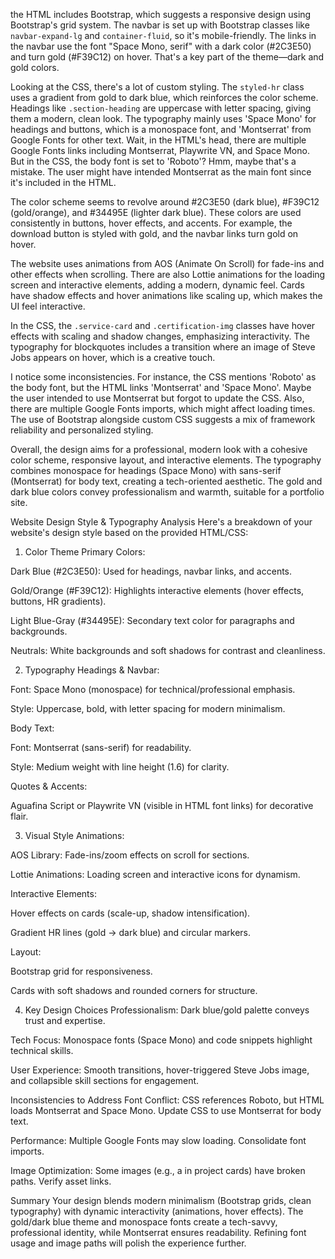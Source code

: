 the HTML includes Bootstrap, which suggests a responsive design using Bootstrap's grid system. The navbar is set up with Bootstrap classes like `navbar-expand-lg` and `container-fluid`, so it's mobile-friendly. The links in the navbar use the font "Space Mono, serif" with a dark color (#2C3E50) and turn gold (#F39C12) on hover. That's a key part of the theme—dark and gold colors.

Looking at the CSS, there's a lot of custom styling. The `styled-hr` class uses a gradient from gold to dark blue, which reinforces the color scheme. Headings like `.section-heading` are uppercase with letter spacing, giving them a modern, clean look. The typography mainly uses 'Space Mono' for headings and buttons, which is a monospace font, and 'Montserrat' from Google Fonts for other text. Wait, in the HTML's head, there are multiple Google Fonts links including Montserrat, Playwrite VN, and Space Mono. But in the CSS, the body font is set to 'Roboto'? Hmm, maybe that's a mistake. The user might have intended Montserrat as the main font since it's included in the HTML.

The color scheme seems to revolve around #2C3E50 (dark blue), #F39C12 (gold/orange), and #34495E (lighter dark blue). These colors are used consistently in buttons, hover effects, and accents. For example, the download button is styled with gold, and the navbar links turn gold on hover.

The website uses animations from AOS (Animate On Scroll) for fade-ins and other effects when scrolling. There are also Lottie animations for the loading screen and interactive elements, adding a modern, dynamic feel. Cards have shadow effects and hover animations like scaling up, which makes the UI feel interactive.

In the CSS, the `.service-card` and `.certification-img` classes have hover effects with scaling and shadow changes, emphasizing interactivity. The typography for blockquotes includes a transition where an image of Steve Jobs appears on hover, which is a creative touch.

I notice some inconsistencies. For instance, the CSS mentions 'Roboto' as the body font, but the HTML links 'Montserrat' and 'Space Mono'. Maybe the user intended to use Montserrat but forgot to update the CSS. Also, there are multiple Google Fonts imports, which might affect loading times. The use of Bootstrap alongside custom CSS suggests a mix of framework reliability and personalized styling.

Overall, the design aims for a professional, modern look with a cohesive color scheme, responsive layout, and interactive elements. The typography combines monospace for headings (Space Mono) with sans-serif (Montserrat) for body text, creating a tech-oriented aesthetic. The gold and dark blue colors convey professionalism and warmth, suitable for a portfolio site.

Website Design Style & Typography Analysis
Here's a breakdown of your website's design style based on the provided HTML/CSS:

1. Color Theme
Primary Colors:

Dark Blue (#2C3E50): Used for headings, navbar links, and accents.

Gold/Orange (#F39C12): Highlights interactive elements (hover effects, buttons, HR gradients).

Light Blue-Gray (#34495E): Secondary text color for paragraphs and backgrounds.

Neutrals: White backgrounds and soft shadows for contrast and cleanliness.

2. Typography
Headings & Navbar:

Font: Space Mono (monospace) for technical/professional emphasis.

Style: Uppercase, bold, with letter spacing for modern minimalism.

Body Text:

Font: Montserrat (sans-serif) for readability.

Style: Medium weight with line height (1.6) for clarity.

Quotes & Accents:

Aguafina Script or Playwrite VN (visible in HTML font links) for decorative flair.

3. Visual Style
Animations:

AOS Library: Fade-ins/zoom effects on scroll for sections.

Lottie Animations: Loading screen and interactive icons for dynamism.

Interactive Elements:

Hover effects on cards (scale-up, shadow intensification).

Gradient HR lines (gold → dark blue) and circular markers.

Layout:

Bootstrap grid for responsiveness.

Cards with soft shadows and rounded corners for structure.

4. Key Design Choices
Professionalism: Dark blue/gold palette conveys trust and expertise.

Tech Focus: Monospace fonts (Space Mono) and code snippets highlight technical skills.

User Experience: Smooth transitions, hover-triggered Steve Jobs image, and collapsible skill sections for engagement.

Inconsistencies to Address
Font Conflict: CSS references Roboto, but HTML loads Montserrat and Space Mono. Update CSS to use Montserrat for body text.

Performance: Multiple Google Fonts may slow loading. Consolidate font imports.

Image Optimization: Some images (e.g., a in project cards) have broken paths. Verify asset links.

Summary
Your design blends modern minimalism (Bootstrap grids, clean typography) with dynamic interactivity (animations, hover effects). The gold/dark blue theme and monospace fonts create a tech-savvy, professional identity, while Montserrat ensures readability. Refining font usage and image paths will polish the experience further.

